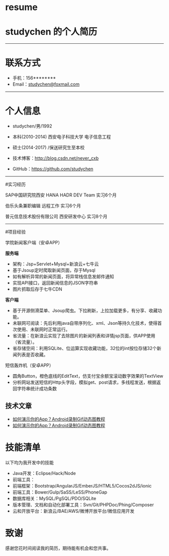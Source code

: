 # resume
# studychen 的个人简历

---

# 联系方式

- 手机：156******** 
- Email：studychen@foxmail.com 

---

# 个人信息

 - studychen/男/1992
 
 - 本科(2010-2014)  西安电子科技大学 电子信息工程 
 
 - 硕士(2014-2017) /保送研究生至本校
 
 - 技术博客：http://blog.csdn.net/never_cxb 
 
 - GitHub：https://github.com/studychen 

---

#实习经历



SAP中国研究院西安         HANA HADR DEV Team            实习6个月

伯乐头条兼职编辑 远程工作 实习6个月

普元信息技术股份有限公司     西安研发中心                 实习8个月

---

#项目经验

学院新闻客户端（安卓APP）

**服务端**
- 架构：Jsp+Servlet+Mysql+新浪云+七牛云
- 基于Jsoup定时爬取新闻页面，存于Mysql
- 如有解析异常的新闻页面，将异常栈信息发邮件通知
- 实现API接口，返回新闻信息的JSON字符串
- 图片抓取后存于七牛CDN

**客户端**
- 基于开源侧滑菜单、Jsoup爬虫。下拉刷新，上拉加载更多，有分享、收藏功能。
- 未联网可阅读：先后利用java自带序列化、xml、Json等持久化技术，使得首次使用、未联网时正常运行。
- 省流量：在新浪云实现了去除图片的新闻列表和详情jsp页面，供APP使用（省流量）。
- 省存储空间：利用SQLite、位运算实现收藏功能，32位的int按位存储32个新闻列表是否收藏。

短信轰炸机（安卓APP）     
                      
-	圆角Button，橙色底线的EditText，仿支付宝余额宝滚动数字效果的TextView 
- 分析网站发送短信的Http头字段，模拟get、post请求，多线程发送，根据返回字符串统计成功条数 

## 技术文章

- [如何演示你的App？Android录制Gif动态图教程](http://blog.csdn.net/never_cxb/article/details/50515216)
- [如何演示你的App？Android录制Gif动态图教程](http://blog.csdn.net/never_cxb/article/details/50491558) 

# 技能清单

以下均为我开发中的技能

- Java开发：Eclipse/Hack/Node
- 前端工具：
- 前端框架：Bootstrap/AngularJS/EmberJS/HTML5/Cocos2dJS/ionic
- 前端工具：Bower/Gulp/SaSS/LeSS/PhoneGap
- 数据库相关：MySQL/PgSQL/PDO/SQLite
- 版本管理、文档和自动化部署工具：Svn/Git/PHPDoc/Phing/Composer
- 云和开放平台：新浪云/BAE/AWS/微博开放平台/微信应用开发

# 致谢
感谢您花时间阅读我的简历，期待能有机会和您共事。
